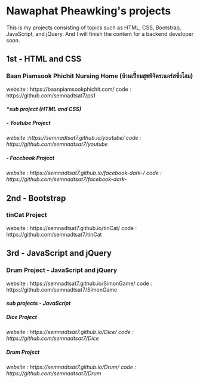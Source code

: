 # Nawaphat Pheawking's projects

This is my projects consisting of topics such as HTML, CSS, Bootstrap, JavaScript, and jQuery. 
And I will finish the content for a backend developer soon.

<h2>1st - HTML and CSS</h2>

  <h3>Baan Piamsook Phichit Nursing Home (บ้านเปี่ยมสุขพิจิตรเนอร์สซิ่งโฮม) </h3>
  <p>website : https://baanpiamsookphichit.com/  code : https://github.com/semnadtsat7/ps1</p>
  
  <em>
   <h4>*sub project (HTML and CSS)</h4>
     <h5>- Youtube Project</h5> 
     <p>website :https://semnadtsat7.github.io/youtube/  code : https://github.com/semnadtsat7/youtube </p>
     <p></p>
     <h5>- Facebook Project</h5>
     <p>website : https://semnadtsat7.github.io/facebook-dark-/  code : https://github.com/semnadtsat7/facebook-dark- </p>
  </em>

<h2>2nd - Bootstrap</h2>
  <h3>tinCat Project</h3>
  <p>website : https://semnadtsat7.github.io/tinCat/ code : https://github.com/semnadtsat7/tinCat</p>
   
 <h2>3rd - JavaScript and jQuery</h2>
 <h3>Drum Project - JavaScript and jQuery</h3>
  <p>website : https://semnadtsat7.github.io/SimonGame/ code : https://github.com/semnadtsat7/SimonGame</p>
  
  <em>
  <h4>sub projects - JavaScript</h4>
  <h5>Dice Project</h5>
  <p>website : https://semnadtsat7.github.io/Dice/ code :  https://github.com/semnadtsat7/Dice </p>
  <h5>Drum Project</h5>
  <p>website : https://semnadtsat7.github.io/Drum/  code : https://github.com/semnadtsat7/Drum</p>
  </em>
